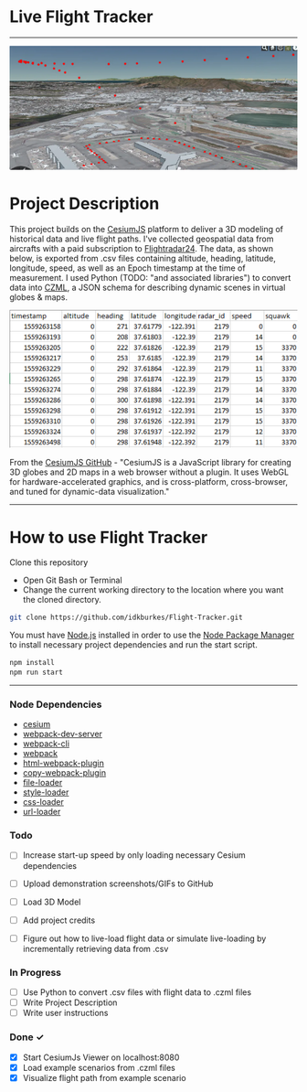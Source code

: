 # Live Flight Tracker #  
---
![Aircraft Take-off](./images/points.png)

# Project Description #

This project builds on the [CesiumJS](https://cesium.com/platform/cesiumjs/) platform to deliver a 3D modeling of historical data and live flight paths. I've collected geospatial data from aircrafts with a paid subscription to [Flightradar24](https://www.flightradar24.com/). The data, as shown below, is exported from .csv files containing altitude, heading, latitude, longitude, speed, as well as an Epoch timestamp at the time of measurement. I used Python (TODO: "and associated libraries") to convert data into [CZML](https://github.com/AnalyticalGraphicsInc/czml-writer/wiki/CZML-Guide), a JSON schema for describing dynamic scenes in virtual globes & maps. 

![csv-Data](./images/data.png)

From the [CesiumJS GitHub](https://github.com/CesiumGS/cesium) - "CesiumJS is a JavaScript library for creating 3D globes and 2D maps in a web browser without a plugin. It uses WebGL for hardware-accelerated graphics, and is cross-platform, cross-browser, and tuned for dynamic-data visualization."

---
# How to use Flight Tracker #
Clone this repository
- Open Git Bash or Terminal
- Change the current working directory to the location where you want the cloned directory.
```bash
git clone https://github.com/idkburkes/Flight-Tracker.git
```
You must have [Node.js](https://nodejs.org/en/) installed in order to use the [Node Package Manager](https://www.npmjs.com/) to install necessary project dependencies and run the start script. 

```bash
npm install 
npm run start
```
---
### Node Dependencies
- [cesium](https://www.npmjs.com/package/cesium)
- [webpack-dev-server](https://www.npmjs.com/package/webpack-dev-server)
- [webpack-cli](https://www.npmjs.com/package/webpack-cli)
- [webpack](https://www.npmjs.com/package/webpack)
- [html-webpack-plugin](https://www.npmjs.com/package/html-webpack-plugin)
- [copy-webpack-plugin](https://www.npmjs.com/package/copy-webpack-plugin)
- [file-loader](https://www.npmjs.com/package/file-loader)
- [style-loader](https://www.npmjs.com/package/style-loader)
- [css-loader](https://www.npmjs.com/package/css-loader)
- [url-loader](https://www.npmjs.com/package/url-loader)



### Todo
- [ ] Increase start-up speed by only loading necessary Cesium dependencies  
- [ ] Upload demonstration screenshots/GIFs to GitHub   
- [ ] Load 3D Model
- [ ] Add project credits
- [ ] Figure out how to live-load flight data or simulate live-loading by incrementally retrieving data from .csv


### In Progress
- [ ] Use Python to convert .csv files with flight data to .czml files
- [ ] Write Project Description
- [ ] Write user instructions

### Done ✓
- [x] Start CesiumJs Viewer on localhost:8080
- [x] Load example scenarios from .czml files
- [x] Visualize flight path from example scenario
